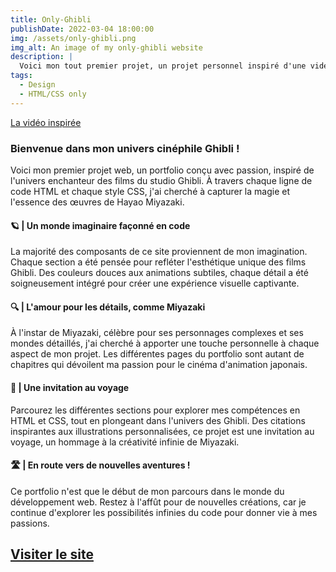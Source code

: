 ```yaml
---
title: Only-Ghibli
publishDate: 2022-03-04 18:00:00
img: /assets/only-ghibli.png
img_alt: An image of my only-ghibli website
description: |
  Voici mon tout premier projet, un projet personnel inspiré d'une vidéo Youtube renseignée ci-dessous
tags:
  - Design
  - HTML/CSS only
---
```


[La vidéo inspirée](https://www.youtube.com/watch?v=6hCGTJCo_Uo)

### Bienvenue dans mon univers cinéphile Ghibli !

Voici mon premier projet web, un portfolio conçu avec passion, inspiré de l'univers enchanteur des films du studio Ghibli. À travers chaque ligne de code HTML et chaque style CSS, j'ai cherché à capturer la magie et l'essence des œuvres de Hayao Miyazaki.

#### 🪐 | Un monde imaginaire façonné en code

La majorité des composants de ce site proviennent de mon imagination. Chaque section a été pensée pour refléter l'esthétique unique des films Ghibli. Des couleurs douces aux animations subtiles, chaque détail a été soigneusement intégré pour créer une expérience visuelle captivante.

#### 🔍 | L'amour pour les détails, comme Miyazaki

À l'instar de Miyazaki, célèbre pour ses personnages complexes et ses mondes détaillés, j'ai cherché à apporter une touche personnelle à chaque aspect de mon projet. Les différentes pages du portfolio sont autant de chapitres qui dévoilent ma passion pour le cinéma d'animation japonais.

#### 🛫 | Une invitation au voyage

Parcourez les différentes sections pour explorer mes compétences en HTML et CSS, tout en plongeant dans l'univers des Ghibli. Des citations inspirantes aux illustrations personnalisées, ce projet est une invitation au voyage, un hommage à la créativité infinie de Miyazaki.

#### 🛣️ | En route vers de nouvelles aventures !

Ce portfolio n'est que le début de mon parcours dans le monde du développement web. Restez à l'affût pour de nouvelles créations, car je continue d'explorer les possibilités infinies du code pour donner vie à mes passions.

## <a href="https://only-ghibli.vercel.app/">Visiter le site</a>
